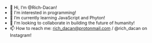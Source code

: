 - 👋 Hi, I’m @Rich-Dacan!
- 👀 I'm interested in programming!
- 🌱 I’m currently learning JavaScript and Phyton! 
- 💞️ I'm looking to collaborate in building the future of humanity!
- 📫 How to reach me: rich_dacan@protonmail.com / @rich_dacan on Instagram!

<!---
Rich-Dacan/Rich-Dacan is a ✨ special ✨ repository because its `README.md` (this file) appears on your GitHub profile.
You can click the Preview link to take a look at your changes.
--->
